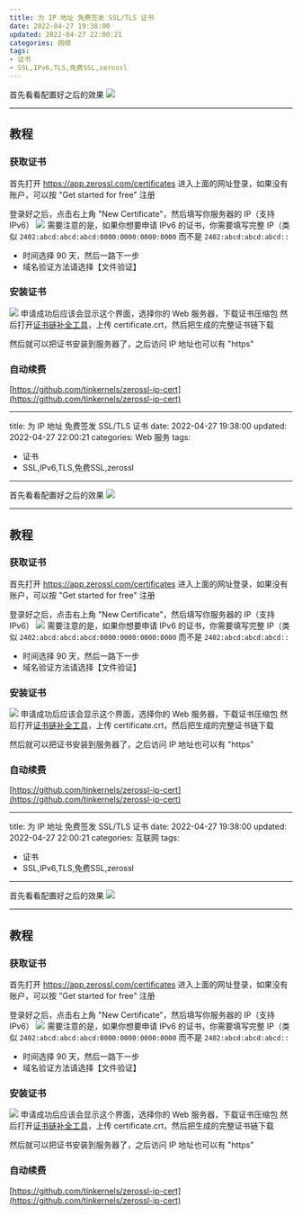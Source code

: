 ```yaml
---
title: 为 IP 地址 免费签发 SSL/TLS 证书
date: 2022-04-27 19:38:00
updated: 2022-04-27 22:00:21
categories: 网络
tags:
- 证书
- SSL,IPv6,TLS,免费SSL,zerossl
---
```

<!-- more -->
首先看看配置好之后的效果
![](https://cos.mbrjun.cn/IMGS/2022/04/27/st.png)

---

## 教程

### 获取证书

首先打开 https://app.zerossl.com/certificates
 进入上面的网址登录，如果没有账户，可以按 "Get started for free" 注册

登录好之后，点击右上角 "New Certificate"，然后填写你服务器的 IP（支持 IPv6）
![](https://cos.mbrjun.cn/IMGS/2022/04/27/xy.png)
需要注意的是，如果你想要申请 IPv6 的证书，你需要填写完整 IP（类似 ``2402:abcd:abcd:abcd:0000:0000:0000:0000`` 而不是 ``2402:abcd:abcd:abcd::``

- 时间选择 90 天，然后一路下一步
- 域名验证方法请选择【文件验证】

### 安装证书

![](https://cos.mbrjun.cn/IMGS/2022/04/27/ud.png)
申请成功后应该会显示这个界面，选择你的 Web 服务器，下载证书压缩包
然后打开[证书链补全工具](https://myssl.com/chain_download.html)，上传 certificate.crt，然后把生成的完整证书链下载

然后就可以把证书安装到服务器了，之后访问 IP 地址也可以有 "https"

### 自动续费

[https://github.com/tinkernels/zerossl-ip-cert](https://github.com/tinkernels/zerossl-ip-cert)

---
title: 为 IP 地址 免费签发 SSL/TLS 证书
date: 2022-04-27 19:38:00
updated: 2022-04-27 22:00:21
categories: Web 服务
tags:
- 证书
- SSL,IPv6,TLS,免费SSL,zerossl
---
首先看看配置好之后的效果
![](https://cos.mbrjun.cn/IMGS/2022/04/27/st.png)

---

## 教程

### 获取证书

首先打开 https://app.zerossl.com/certificates
 进入上面的网址登录，如果没有账户，可以按 "Get started for free" 注册

登录好之后，点击右上角 "New Certificate"，然后填写你服务器的 IP（支持 IPv6）
![](https://cos.mbrjun.cn/IMGS/2022/04/27/xy.png)
需要注意的是，如果你想要申请 IPv6 的证书，你需要填写完整 IP（类似 ``2402:abcd:abcd:abcd:0000:0000:0000:0000`` 而不是 ``2402:abcd:abcd:abcd::``

- 时间选择 90 天，然后一路下一步
- 域名验证方法请选择【文件验证】

### 安装证书

![](https://cos.mbrjun.cn/IMGS/2022/04/27/ud.png)
申请成功后应该会显示这个界面，选择你的 Web 服务器，下载证书压缩包
然后打开[证书链补全工具](https://myssl.com/chain_download.html)，上传 certificate.crt，然后把生成的完整证书链下载

然后就可以把证书安装到服务器了，之后访问 IP 地址也可以有 "https"

### 自动续费

[https://github.com/tinkernels/zerossl-ip-cert](https://github.com/tinkernels/zerossl-ip-cert)

---
title: 为 IP 地址 免费签发 SSL/TLS 证书
date: 2022-04-27 19:38:00
updated: 2022-04-27 22:00:21
categories: 互联网
tags:
- 证书
- SSL,IPv6,TLS,免费SSL,zerossl
---
首先看看配置好之后的效果
![](https://cos.mbrjun.cn/IMGS/2022/04/27/st.png)

---

## 教程

### 获取证书

首先打开 https://app.zerossl.com/certificates
 进入上面的网址登录，如果没有账户，可以按 "Get started for free" 注册

登录好之后，点击右上角 "New Certificate"，然后填写你服务器的 IP（支持 IPv6）
![](https://cos.mbrjun.cn/IMGS/2022/04/27/xy.png)
需要注意的是，如果你想要申请 IPv6 的证书，你需要填写完整 IP（类似 ``2402:abcd:abcd:abcd:0000:0000:0000:0000`` 而不是 ``2402:abcd:abcd:abcd::``

- 时间选择 90 天，然后一路下一步
- 域名验证方法请选择【文件验证】

### 安装证书

![](https://cos.mbrjun.cn/IMGS/2022/04/27/ud.png)
申请成功后应该会显示这个界面，选择你的 Web 服务器，下载证书压缩包
然后打开[证书链补全工具](https://myssl.com/chain_download.html)，上传 certificate.crt，然后把生成的完整证书链下载

然后就可以把证书安装到服务器了，之后访问 IP 地址也可以有 "https"

### 自动续费

[https://github.com/tinkernels/zerossl-ip-cert](https://github.com/tinkernels/zerossl-ip-cert)

